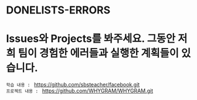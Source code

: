 # DONELISTS-ERRORS

# Issues와 Projects를 봐주세요. 그동안 저희 팀이 경험한 에러들과 실행한 계획들이 있습니다. 

`학습 내용 : ` https://github.com/sbsteacher/facebook.git
<br>
`프로젝트 내용 : ` https://github.com/WHYGRAM/WHYGRAM.git
